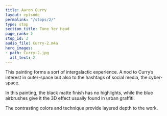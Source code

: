 ```yaml
---
title: Aaron Curry
layout: episode
permalink: "/stops/2/"
type: stop
section_title: Tune Yer Head
page_rank: 2
stop_id: 2
audio_file: Curry-2.m4a
hero_images:
- path: Curry-2.jpg
  alt_text: 2
---
```


This painting forms a sort of intergalactic experience. A nod to Curry’s interest in
outer-space but also to the hashtags of social media, the cyber-space.

In this painting, the black matte finish has no highlights, while the blue airbrushes give it
the 3D effect usually found in urban graffiti.

The contrasting colors and technique provide layered depth to the work.